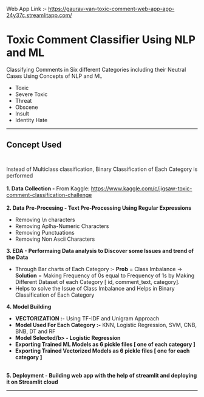 Web App Link :- https://gaurav-van-toxic-comment-web-app-app-24y37c.streamlitapp.com/

# Toxic Comment Classifier Using NLP and ML

Classifying Comments in Six different Categories including their Neutral Cases Using Concepts of NLP and ML
- Toxic 
- Severe Toxic
- Threat 
- Obscene
- Insult
- Identity Hate
<hr>

## Concept Used</br></br>
Instead of Multiclass classification, Binary Classification of Each Category is performed</br></br>
<b>1. Data Collection -</b> From Kaggle: https://www.kaggle.com/c/jigsaw-toxic-comment-classification-challenge<br><br>
<b>2. Data Pre-Procesing - Text Pre-Processing Using Regular Expressions</b><br>
* Removing \n characters 
* Removing Aplha-Numeric Characters
* Removing Punctuations  
* Removing Non Ascii Characters

<b>3. EDA - Performaing Data analysis to Discover some Issues and trend of the Data</b><br>
 - Through Bar charts of Each Category :- <b>Prob</b> = Class Imbalance -> <b>Solution</b> = Making Frequency of 0s equal to Frequency of 1s by Making Different Dataset of each Category [ id, comment_text, category]. 
 - Helps to solve the Issue of Class Imbalance and Helps in Binary Classification of Each Category

<b>4. Model Building</b><br>

* <b>VECTORIZATION :-</b> Using TF-IDF and Unigram Approach
* <b>Model Used For Each Category :-</b> KNN, Logistic Regression, SVM, CNB, BNB, DT and RF
* <b>Model Selected/b> - Logistic Regression
* Exporting Trained ML Models as 6 pickle files [ one of each category ] 
* Exporting Trained Vectorized Models as 6 pickle files [ one for each category ] 
</br></br>

<b>5. Deployment - </b> Building web app with the help of streamlit and deploying it on Streamlit cloud
<hr>




